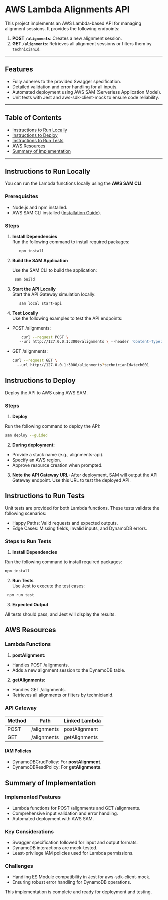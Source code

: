 
# AWS Lambda Alignments API

This project implements an AWS Lambda-based API for managing alignment sessions. It provides the following endpoints:

1. **POST `/alignments`**: Creates a new alignment session.
2. **GET `/alignments`**: Retrieves all alignment sessions or filters them by `technicianId`.

---  

## Features

- Fully adheres to the provided Swagger specification.
- Detailed validation and error handling for all inputs.
- Automated deployment using AWS SAM (Serverless Application Model).
- Unit tests with Jest and aws-sdk-client-mock to ensure code reliability.

---  

## Table of Contents

- [Instructions to Run Locally](#instructions-to-run-locally)
- [Instructions to Deploy](#instructions-to-deploy)
- [Instructions to Run Tests](#instructions-to-run-tests)
- [AWS Resources](#aws-resources)
- [Summary of Implementation](#summary-of-implementation)

---  

## Instructions to Run Locally

You can run the Lambda functions locally using the **AWS SAM CLI**.

### Prerequisites

- Node.js and npm installed.
- AWS SAM CLI installed ([Installation Guide](https://docs.aws.amazon.com/serverless-application-model/latest/developerguide/install-sam-cli.html)).

### Steps

1. **Install Dependencies**    
   Run the following command to install required packages:
   ```bash  
	  npm install 
	  ```  
2. **Build the SAM Application**

   Use the SAM CLI to build the application:
   ```bash  
    sam build  
	 ```  
3.  **Start the API Locally**  
    Start the API Gateway simulation locally:
    ```bash  
       sam local start-api  
	 ```  

4.  **Test Locally**  
    Use the following examples to test the API endpoints:

- POST /alignments:

    ``` bash  
        curl --request POST \  
       --url http://127.0.0.1:3000/alignments \ --header 'Content-Type: application/json' \ --data '{ "alignmentId": "align001", "vehicleVin": "1HGCM82633A123456", "technicianId": "tech001", "startTime": "2025-01-01T10:00:00Z", "status": "in-progress" }' 
  ```


- GET /alignments:

   ```bash
  curl --request GET \  
     --url http://127.0.0.1:3000/alignments?technicianId=tech001
  ```

## Instructions to Deploy

Deploy the API to AWS using AWS SAM.

### Steps
1. **Deploy**

Run the following command to deploy the API:  
```bash  
sam deploy --guided  
```

2. **During deployment:**
- Provide a stack name (e.g., alignments-api).
- Specify an AWS region.
- Approve resource creation when prompted.

3. **Note the API Gateway URL:** After deployment, SAM will output the API Gateway endpoint. Use this URL to test the deployed API.

## Instructions to Run Tests

Unit tests are provided for both Lambda functions. These tests validate the following scenarios:
- Happy Paths: Valid requests and expected outputs.
- Edge Cases: Missing fields, invalid inputs, and DynamoDB errors.

### Steps to Run Tests
1.  **Install Dependencies**

Run the following command to install required packages:   
``` bash  
npm install  
```

2.  **Run Tests**  
    Use Jest to execute the test cases:

   ```bash  
    npm run test  
 ```  

3.  **Expected Output**

All tests should pass, and Jest will display the results.

## AWS Resources

### Lambda Functions
1. **postAlignment:**
- Handles POST /alignments.
- Adds a new alignment session to the DynamoDB table.

2. **getAlignments:**
- Handles GET /alignments.
- Retrieves all alignments or filters by technicianId.

### API Gateway

| Method | Path | Linked Lambda |  
|---    |---   |---   |  
|   POST    | /alignments      |   postAlignment  |  
|   GET |  /alignments     |   getAlignments  |  


#### IAM Policies
- DynamoDBCrudPolicy: For **postAlignment**.
- DynamoDBReadPolicy: For **getAlignments**.

## Summary of Implementation

### Implemented Features
- Lambda functions for POST /alignments and GET /alignments.
- Comprehensive input validation and error handling.
- Automated deployment with AWS SAM.

### Key Considerations
- Swagger specification followed for input and output formats.
- DynamoDB interactions are mock-tested.
- Least-privilege IAM policies used for Lambda permissions.

### Challenges
- Handling ES Module compatibility in Jest for aws-sdk-client-mock.
- Ensuring robust error handling for DynamoDB operations.

This implementation is complete and ready for deployment and testing.